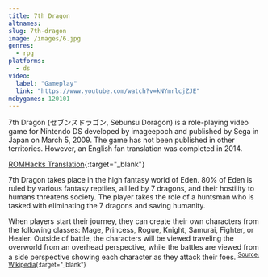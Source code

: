 ```yaml
---
title: 7th Dragon
altnames:
slug: 7th-dragon
image: /images/6.jpg
genres:
  - rpg
platforms:
  - ds
video:
  label: "Gameplay"
  link: "https://www.youtube.com/watch?v=kNYmrlcjZJE"
mobygames: 120101
---
```


7th Dragon (セブンスドラゴン, Sebunsu Doragon) is a role-playing video game for Nintendo DS developed by imageepoch and published by Sega in Japan on March 5, 2009. The game has not been published in other territories. However, an English fan translation was completed in 2014.

[ROMHacks Translation](https://www.romhacking.net/translations/2176/){:target="_blank"}

7th Dragon takes place in the high fantasy world of Eden. 80% of Eden is ruled by various fantasy reptiles, all led by 7 dragons, and their hostility to humans threatens society. The player takes the role of a huntsman who is tasked with eliminating the 7 dragons and saving humanity.

When players start their journey, they can create their own characters from the following classes: Mage, Princess, Rogue, Knight, Samurai, Fighter, or Healer. Outside of battle, the characters will be viewed traveling the overworld from an overhead perspective, while the battles are viewed from a side perspective showing each character as they attack their foes. <sup>[Source: Wikipedia](https://en.wikipedia.org/wiki/7th_Dragon){:target="_blank"}</sup>